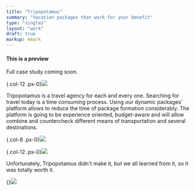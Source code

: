 ```yaml
---
title: "Tripopotamus"
summary: "Vacation packages that work for your benefit"
type: "singles"
layout: "work"
draft: true
markup: mmark
---
```


<div class="alert alert-warning" role="alert"> 
<h4 class="alert-heading">This is a preview</h4>Full case study coming soon.
</div>

{.col-12 .px-0}![](/images/work_2/1.jpg)

Tripopotamus is a travel agency for each and every one. Searching for travel today is a time consuming process. Using our dynamic packages’ platform allows to reduce the time of package formation considerably. The platform is going to be experience oriented, budget-aware and will allow combine and countercheck different means of transportation and several destinations.

{.col-8 .px-0}![](/images/work_2/2.jpg)

{.col-12 .px-0}![](/images/work_2/8.jpg)

Unfortunately, Tripopotamus didn't make it, but we all learned from it, so it was totally worth it.

{}![](/images/work_2/99.jpg)